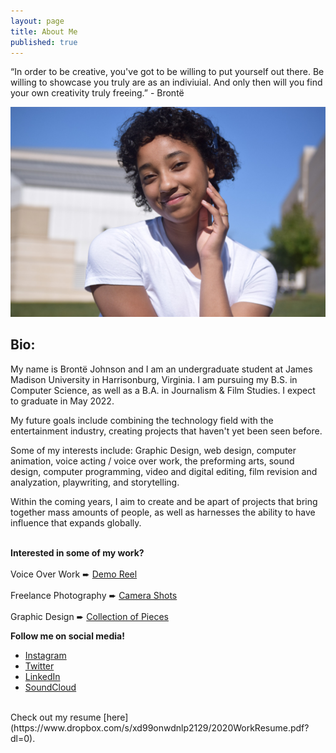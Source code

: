 ```yaml
---
layout: page
title: About Me
published: true
---
```

<head> 

</head>

<p class="message">
  “In order to be creative, you've got to be willing to put yourself out there. Be willing to showcase you truly are as an indiviuial. And only then will you find your own creativity truly freeing.” - Brontë
 </p>

<img src="/AboutMe.jpg" alt="An image of the website author." />

## Bio: 

My name is Brontë Johnson and I am an undergraduate student at James Madison University in Harrisonburg, Virginia. I am pursuing my B.S. in Computer Science, as well as a B.A. in Journalism & Film Studies. I expect to graduate in May 2022.

My future goals include combining the technology field with the entertainment industry, creating projects that haven't yet been seen before. 

Some of my interests include: Graphic Design, web design, computer animation, voice acting / voice over work, the preforming arts, sound design, computer programming, video and digital editing, film revision and analyzation, playwriting, and storytelling.

Within the coming years, I aim to create and be apart of projects that bring together mass amounts of people, as well as harnesses the ability to have influence that expands globally.
<br>
<br>

**Interested in some of my work?**
<br>
<br>
Voice Over Work ➨ [Demo Reel](https://www.dropbox.com/sh/maqd7btk9lfqwok/AADCiWLxVVFNZkeR3z8yupjLa?dl=0)
<br>
<br>
Freelance Photography ➨ [Camera Shots](https://www.dropbox.com/sh/maqd7btk9lfqwok/AADCiWLxVVFNZkeR3z8yupjLa?dl=0)
<br>
<br>
Graphic Design ➨ [Collection of Pieces](https://www.dropbox.com/sh/maqd7btk9lfqwok/AADCiWLxVVFNZkeR3z8yupjLa?dl=0)
<br>

**Follow me on social media!**
* [Instagram](https://www.instagram.com/brontejohnson/)
* [Twitter](https://twitter.com/brontejohnson1) 
* [LinkedIn](https://www.linkedin.com/in/brontejohnson)
* [SoundCloud](https://soundcloud.com/brontej)
<br>
Check out my resume [here](https://www.dropbox.com/s/xd99onwdnlp2129/2020WorkResume.pdf?dl=0).
